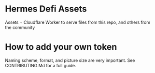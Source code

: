 # Hermes Defi Assets
Assets + Cloudflare Worker to serve files from this repo, and others from the community

# How to add your own token
Naming scheme, format, and picture size are very important. See CONTRIBUTING.Md for a full guide.
